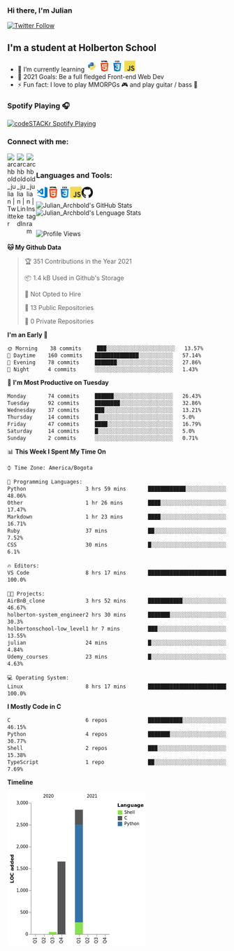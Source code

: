 ### Hi there, I'm Julian

[![Twitter Follow](https://img.shields.io/twitter/follow/archbold_julian?color=1DA1F2&logo=twitter&logoColor=1DA1F2&style=for-the-badge)](https://twitter.com/intent/follow?original_referer=https%3A%2F%2Fgithub.com%2Farchbold_julian&screen_name=archbold_julian)

## I'm a student at Holberton School

- 🌱 I’m currently learning <img alt="Python" width="25px" src="https://raw.githubusercontent.com/github/explore/80688e429a7d4ef2fca1e82350fe8e3517d3494d/topics/python/python.png" /> <img alt="HTML5" width="25px" src="https://raw.githubusercontent.com/github/explore/80688e429a7d4ef2fca1e82350fe8e3517d3494d/topics/html/html.png" /> <img alt="CSS3" width="25px" src="https://raw.githubusercontent.com/github/explore/80688e429a7d4ef2fca1e82350fe8e3517d3494d/topics/css/css.png" /> <img alt="JavaScript" width="25px" src="https://raw.githubusercontent.com/github/explore/80688e429a7d4ef2fca1e82350fe8e3517d3494d/topics/javascript/javascript.png" />
- 🥅 2021 Goals: Be a full fledged Front-end Web Dev
- ⚡ Fun fact: I love to play MMORPGs :video_game: and play guitar / bass :guitar:

### Spotify Playing 🎧

[<img src="https://now-playing-codestackr.vercel.app/api/spotify-playing" alt="codeSTACKr Spotify Playing" width="350" />](https://open.spotify.com/user/swyqyimdc12jajde4vpwd2x1b)

### Connect with me:

[<img align="left" alt="archbold_julian | Twitter" width="22px" src="https://cdn.jsdelivr.net/npm/simple-icons@v3/icons/twitter.svg" />][twitter]
[<img align="left" alt="archbold_julian | LinkedIn" width="22px" src="https://cdn.jsdelivr.net/npm/simple-icons@v3/icons/linkedin.svg" />][linkedin]
[<img align="left" alt="archbold_julian | Instagram" width="22px" src="https://cdn.jsdelivr.net/npm/simple-icons@v3/icons/instagram.svg" />][instagram]

<br />

### Languages and Tools:
<img align="left" alt="Visual Studio Code" width="26px" src="https://raw.githubusercontent.com/github/explore/80688e429a7d4ef2fca1e82350fe8e3517d3494d/topics/visual-studio-code/visual-studio-code.png" />
<img align="left" alt="HTML5" width="26px" src="https://raw.githubusercontent.com/github/explore/80688e429a7d4ef2fca1e82350fe8e3517d3494d/topics/html/html.png" />
<img align="left" alt="CSS3" width="26px" src="https://raw.githubusercontent.com/github/explore/80688e429a7d4ef2fca1e82350fe8e3517d3494d/topics/css/css.png" />
<img align="left" alt="JavaScript" width="26px" src="https://raw.githubusercontent.com/github/explore/80688e429a7d4ef2fca1e82350fe8e3517d3494d/topics/javascript/javascript.png" />
<img align="left" alt="GitHub" width="26px" src="https://raw.githubusercontent.com/github/explore/78df643247d429f6cc873026c0622819ad797942/topics/github/github.png" />

<br />
<br />

  <img align="left" alt="Julian_Archbold's GitHub Stats" src="https://github-readme-stats.kiba0510.vercel.app/api?username=kiba0510&theme=react&show_icons=true&hide_border=true" />
  <img alt="Julian_Archbold's Lenguage Stats" src="https://github-readme-stats.vercel.app/api/top-langs/?username=kiba0510&theme=react&show_icons=true&hide_border=true" />

<br />
<br />

<!--START_SECTION:waka-->
![Profile Views](http://img.shields.io/badge/Profile%20Views-7-blue)

**🐱 My Github Data** 

> 🏆 351 Contributions in the Year 2021
 > 
> 📦 1.4 kB Used in Github's Storage 
 > 
> 🚫 Not Opted to Hire
 > 
> 📜 13 Public Repositories 
 > 
> 🔑 0 Private Repositories  
 > 
**I'm an Early 🐤** 

```text
🌞 Morning    38 commits     ███░░░░░░░░░░░░░░░░░░░░░░   13.57% 
🌆 Daytime    160 commits    ██████████████░░░░░░░░░░░   57.14% 
🌃 Evening    78 commits     ███████░░░░░░░░░░░░░░░░░░   27.86% 
🌙 Night      4 commits      ░░░░░░░░░░░░░░░░░░░░░░░░░   1.43%

```
📅 **I'm Most Productive on Tuesday** 

```text
Monday       74 commits     ██████░░░░░░░░░░░░░░░░░░░   26.43% 
Tuesday      92 commits     ████████░░░░░░░░░░░░░░░░░   32.86% 
Wednesday    37 commits     ███░░░░░░░░░░░░░░░░░░░░░░   13.21% 
Thursday     14 commits     █░░░░░░░░░░░░░░░░░░░░░░░░   5.0% 
Friday       47 commits     ████░░░░░░░░░░░░░░░░░░░░░   16.79% 
Saturday     14 commits     █░░░░░░░░░░░░░░░░░░░░░░░░   5.0% 
Sunday       2 commits      ░░░░░░░░░░░░░░░░░░░░░░░░░   0.71%

```


📊 **This Week I Spent My Time On** 

```text
⌚︎ Time Zone: America/Bogota

💬 Programming Languages: 
Python                   3 hrs 59 mins       ████████████░░░░░░░░░░░░░   48.06% 
Other                    1 hr 26 mins        ████░░░░░░░░░░░░░░░░░░░░░   17.47% 
Markdown                 1 hr 23 mins        ████░░░░░░░░░░░░░░░░░░░░░   16.71% 
Ruby                     37 mins             ██░░░░░░░░░░░░░░░░░░░░░░░   7.52% 
CSS                      30 mins             █░░░░░░░░░░░░░░░░░░░░░░░░   6.1%

🔥 Editors: 
VS Code                  8 hrs 17 mins       █████████████████████████   100.0%

🐱‍💻 Projects: 
AirBnB_clone             3 hrs 52 mins       ███████████░░░░░░░░░░░░░░   46.67% 
holberton-system_engineer2 hrs 30 mins       ███████░░░░░░░░░░░░░░░░░░   30.3% 
holbertonschool-low_level1 hr 7 mins         ███░░░░░░░░░░░░░░░░░░░░░░   13.55% 
julian                   24 mins             █░░░░░░░░░░░░░░░░░░░░░░░░   4.84% 
Udemy_courses            23 mins             █░░░░░░░░░░░░░░░░░░░░░░░░   4.63%

💻 Operating System: 
Linux                    8 hrs 17 mins       █████████████████████████   100.0%

```

**I Mostly Code in C** 

```text
C                        6 repos             ███████████░░░░░░░░░░░░░░   46.15% 
Python                   4 repos             ███████░░░░░░░░░░░░░░░░░░   30.77% 
Shell                    2 repos             ███░░░░░░░░░░░░░░░░░░░░░░   15.38% 
TypeScript               1 repo              ██░░░░░░░░░░░░░░░░░░░░░░░   7.69%

```


**Timeline**

![Chart not found](https://raw.githubusercontent.com/kiba0510/kiba0510/main/charts/bar_graph.png) 


<!--END_SECTION:waka-->

[twitter]: https://twitter.com/archbold_julian
[instagram]: https://instagram.com/julian0510
[linkedin]: https://www.linkedin.com/in/julian-archbold-52a6718a/
